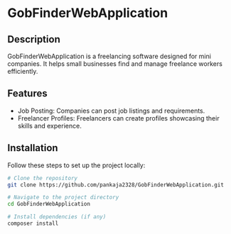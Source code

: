 # GobFinderWebApplication

## Description
GobFinderWebApplication is a freelancing software designed for mini companies. It helps small businesses find and manage freelance workers efficiently.

## Features
- Job Posting: Companies can post job listings and requirements.
- Freelancer Profiles: Freelancers can create profiles showcasing their skills and experience.

## Installation
Follow these steps to set up the project locally:
```bash
# Clone the repository
git clone https://github.com/pankaja2328/GobFinderWebApplication.git

# Navigate to the project directory
cd GobFinderWebApplication

# Install dependencies (if any)
composer install
